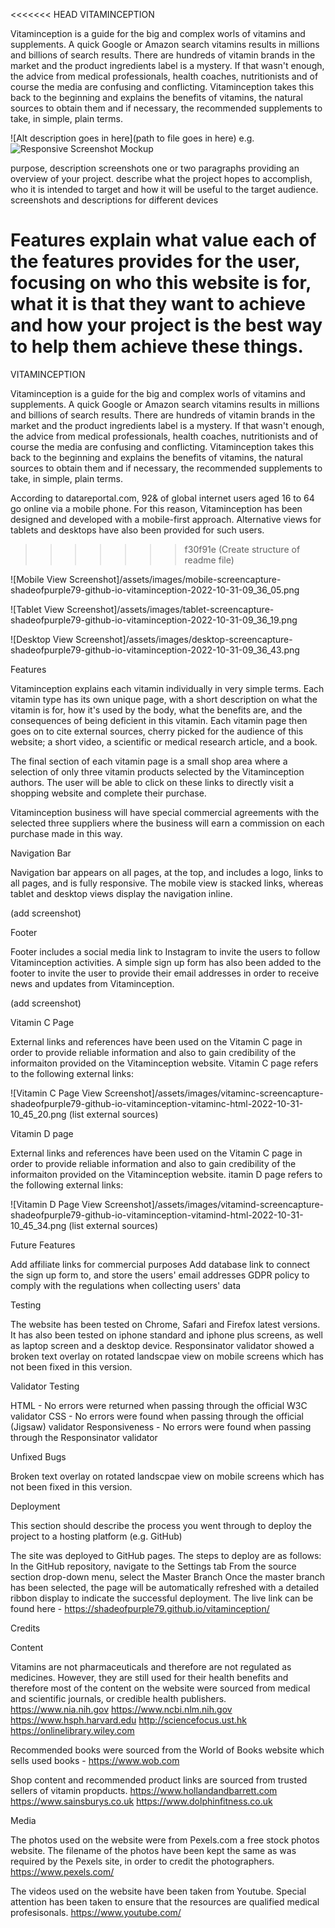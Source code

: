 <<<<<<< HEAD
VITAMINCEPTION

Vitaminception is a guide for the big and complex worls of vitamins and supplements. A quick Google or Amazon search vitamins results in millions and billions of search results. There are hundreds of vitamin brands in the market and the product ingredients label is a mystery. If that wasn't enough, the advice from medical professionals, health coaches, nutritionists and of course the media are confusing and conflicting. Vitaminception takes this back to the beginning and explains the benefits of vitamins, the natural sources to obtain them and if necessary, the recommended supplements to take, in simple, plain terms. 

![Alt description goes in here](path to file goes in here)
e.g.
![Responsive Screenshot Mockup](/assets/media/ss-homepage-top.png)


purpose, description
screenshots
one or two paragraphs providing an overview of your project.
 describe what the project hopes to accomplish, who it is intended to target and how it will be useful to the target audience.
screenshots and descriptions for different devices



Features
explain what value each of the features provides for the user, focusing on who this website is for, what it is that they want to achieve and how your project is the best way to help them achieve these things.
=======

VITAMINCEPTION

Vitaminception is a guide for the big and complex worls of vitamins and supplements. A quick Google or Amazon search vitamins results in millions and billions of search results. There are hundreds of vitamin brands in the market and the product ingredients label is a mystery. If that wasn't enough, the advice from medical professionals, health coaches, nutritionists and of course the media are confusing and conflicting. Vitaminception takes this back to the beginning and explains the benefits of vitamins, the natural sources to obtain them and if necessary, the recommended supplements to take, in simple, plain terms.

According to datareportal.com, 92& of global internet users aged 16 to 64 go online via a mobile phone. For this reason, Vitaminception has been designed and developed with a mobile-first approach. Alternative views for tablets and desktops have also been provided for such users. 
>>>>>>> f30f91e (Create structure of readme file)

![Mobile View Screenshot]/assets/images/mobile-screencapture-shadeofpurple79-github-io-vitaminception-2022-10-31-09_36_05.png

![Tablet View Screenshot]/assets/images/tablet-screencapture-shadeofpurple79-github-io-vitaminception-2022-10-31-09_36_19.png

![Desktop View Screenshot]/assets/images/desktop-screencapture-shadeofpurple79-github-io-vitaminception-2022-10-31-09_36_43.png

Features

Vitaminception explains each vitamin individually in very simple terms. Each vitamin type has its own unique page, with a short description on what the vitamin is for, how it's used by the body, what the benefits are, and the consequences of being deficient in this vitamin. Each vitamin page then goes on to cite external sources, cherry picked for the audience of this website; a short video, a scientific or medical research article, and a book. 

The final section of each vitamin page is a small shop area where a selection of only three vitamin products selected by the Vitaminception authors. The user will be able to click on these links to directly visit a shopping website and complete their purchase. 

Vitaminception business will have special commercial agreements with the selected three suppliers where the business will earn a commission on each purchase made in this way. 

Navigation Bar 

Navigation bar appears on all pages, at the top, and includes a logo, links to all pages, and is fully responsive. The mobile view is stacked links, whereas tablet and desktop views display the navigation inline. 

(add screenshot)

Footer

Footer includes a social media link to Instagram to invite the users to follow Vitaminception activities. A simple sign up form has also been added to the footer to invite the user to provide their email addresses in order to receive news and updates from Vitaminception.

(add screenshot)

Vitamin C Page

External links and references have been used on the Vitamin C page in order to provide reliable information and also to gain credibility of the informaiton provided on the Vitaminception website. Vitamin C page refers to the following external links:


![Vitamin C Page View Screenshot]/assets/images/vitaminc-screencapture-shadeofpurple79-github-io-vitaminception-vitaminc-html-2022-10-31-10_45_20.png
(list external sources)

Vitamin D page

External links and references have been used on the Vitamin C page in order to provide reliable information and also to gain credibility of the informaiton provided on the Vitaminception website. itamin D page refers to the following external links:

![Vitamin D Page View Screenshot]/assets/images/vitamind-screencapture-shadeofpurple79-github-io-vitaminception-vitamind-html-2022-10-31-10_45_34.png
(list external sources)

Future Features 

Add affiliate links for commercial purposes
Add database link to connect the sign up form to, and store the users' email addresses
GDPR policy to comply with the regulations when collecting users' data


Testing

The website has been tested on Chrome, Safari and Firefox latest versions.
It has also been tested on iphone standard and iphone plus screens, as well as laptop screen and a desktop device. 
Responsinator validator showed a broken text overlay on rotated landscpae view on mobile screens which has not been fixed in this version. 

Validator Testing

HTML - No errors were returned when passing through the official W3C validator
CSS - No errors were found when passing through the official (Jigsaw) validator
Responsiveness - No errors were found when passing through the Responsinator validator

Unfixed Bugs

Broken text overlay on rotated landscpae view on mobile screens which has not been fixed in this version. 

Deployment

This section should describe the process you went through to deploy the project to a hosting platform (e.g. GitHub)

The site was deployed to GitHub pages. The steps to deploy are as follows:
In the GitHub repository, navigate to the Settings tab
From the source section drop-down menu, select the Master Branch
Once the master branch has been selected, the page will be automatically refreshed with a detailed ribbon display to indicate the successful deployment.
The live link can be found here - https://shadeofpurple79.github.io/vitaminception/ 

Credits

Content

Vitamins are not pharmaceuticals and therefore are not regulated as medicines. However, they are still used for their health benefits and therefore most of the content on the website were sourced from medical and scientific journals, or credible health publishers. 
https://www.nia.nih.gov
https://www.ncbi.nlm.nih.gov 
https://www.hsph.harvard.edu
http://sciencefocus.ust.hk
https://onlinelibrary.wiley.com


Recommended books were sourced from the World of Books website which sells used books - 
https://www.wob.com

Shop content and recommended product links are sourced from trusted sellers of vitamin propducts. 
https://www.hollandandbarrett.com
https://www.sainsburys.co.uk
https://www.dolphinfitness.co.uk

Media

The photos used on the website were from Pexels.com a free stock photos website. The filename of the photos have been kept the same as was required by the Pexels site, in order to credit the photographers. https://www.pexels.com/ 

The videos used on the website have been taken from Youtube. Special attention has been taken to ensure that the resources are qualified medical profesisonals. https://www.youtube.com/ 